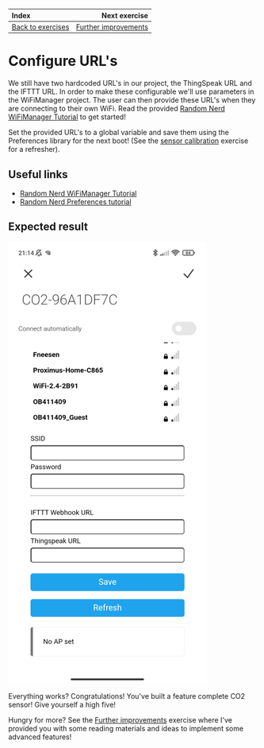 | Index                                      |                                   Next exercise |
| :----------------------------------------- | ----------------------------------------------: |
| [Back to exercises](../index.md#exercises) | [Further improvements](further-improvements.md) |

# Configure URL's

We still have two hardcoded URL's in our project, the ThingSpeak URL and the IFTTT URL. In order to make these configurable we'll use parameters in the WiFiManager project. The user can then provide these URL's when they are connecting to their own WiFi. Read the provided [Random Nerd WiFiManager Tutorial](https://randomnerdtutorials.com/wifimanager-with-esp8266-autoconnect-custom-parameter-and-manage-your-ssid-and-password/) to get started!

Set the provided URL's to a global variable and save them using the Preferences library for the next boot! (See the [sensor calibration](sensor-calibration.md) exercise for a refresher).

## Useful links

- [Random Nerd WiFiManager Tutorial](https://randomnerdtutorials.com/wifimanager-with-esp8266-autoconnect-custom-parameter-and-manage-your-ssid-and-password/)
- [Random Nerd Preferences tutorial](https://randomnerdtutorials.com/esp32-save-data-permanently-preferences/)

## Expected result

![Result](/assets/configure-urls-result.png "Result")

Everything works? Congratulations! You've built a feature complete CO2 sensor! Give yourself a high five!

Hungry for more? See the [Further improvements](further-improvements.md) exercise where I've provided you with some reading materials and ideas to implement some advanced features!
